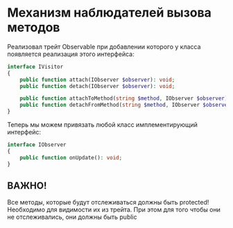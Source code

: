 # Механизм наблюдателей вызова методов
Реализовал трейт Observable при добавлении которого у класса появляется реализация этого интерфейса:
```php
interface IVisitor
{
    public function attach(IObserver $observer): void;
    public function detach(IObserver $observer): void;

    public function attachToMethod(string $method, IObserver $observer): void;
    public function detachFromMethod(string $method, IObserver $observer): void;
}
```
Теперь мы можем привязать любой класс имплементирующий интерфейс:
```php
interface IObserver
{
    public function onUpdate(): void;
}
```
## ВАЖНО!
Все методы, которые будут отслеживаться должны быть protected! Необходимо для видимости их из трейта.
При этом для того чтобы они не отслеживались, они должны быть public